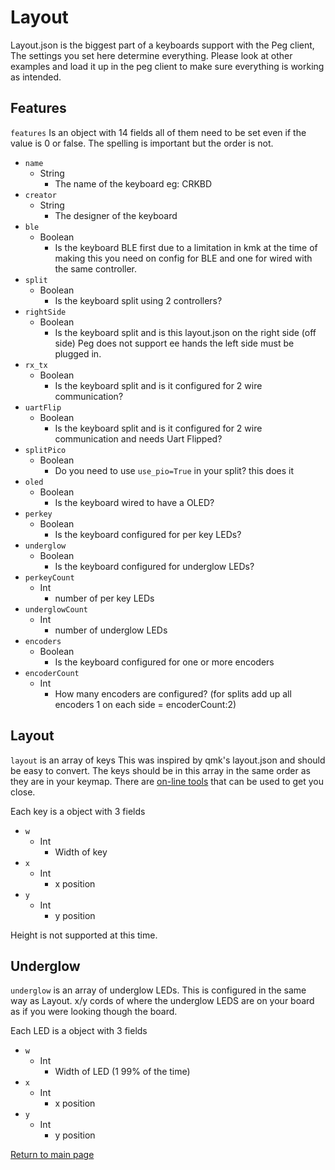 # Layout
Layout.json is the biggest part of a keyboards support with the Peg client, The settings you set here determine everything. Please look at other examples and load it up in the peg client to make sure everything is working as intended.
## Features
`features` Is an object with 14 fields all of them need to be set even if the value is 0 or false.
The spelling is important but the order is not.
* `name`
    * String
        * The name of the keyboard eg: CRKBD
* `creator`
    * String
        * The designer of the keyboard
* `ble`
    * Boolean
        * Is the keyboard BLE first due to a limitation in kmk at the time of making this you need on config for BLE and one for wired with the same controller.
* `split`
    * Boolean
        * Is the keyboard split using 2 controllers?
* `rightSide`
    * Boolean
        * Is the keyboard split and is this layout.json on the right side (off side) Peg does not support ee hands the left side must be plugged in.
* `rx_tx`
    * Boolean
        * Is the keyboard split and is it configured for 2 wire communication?
* `uartFlip`
    * Boolean
        * Is the keyboard split and is it configured for 2 wire communication and needs Uart Flipped?
* `splitPico`
    * Boolean
        * Do you need to use `use_pio=True` in your split? this does it
* `oled`
    * Boolean
        * Is the keyboard wired to have a OLED?
* `perkey`
    * Boolean
        * Is the keyboard configured for per key LEDs?
* `underglow`
    * Boolean
        * Is the keyboard configured for underglow LEDs?
* `perkeyCount`
    * Int
        * number of per key LEDs
* `underglowCount`
    * Int
        * number of underglow LEDs
* `encoders`
    * Boolean
        * Is the keyboard configured for one or more encoders
* `encoderCount`
    * Int
        * How many encoders are configured? (for splits add up all encoders 1 on each side = encoderCount:2)
## Layout
`layout` is an array of keys This was inspired by qmk's layout.json and should be easy to convert. The keys should be in this array in the same order as they are in your keymap. There are [on-line tools](https://qmk.fm/converter/)
 that can be used to get you close. 
 
Each key is a object with 3 fields 

* `w`
    * Int
        * Width of key
* `x`
    * Int
        * x position 
* `y`
    * Int
        * y position 


Height is not supported at this time.
## Underglow
`underglow` is an array of underglow LEDs.
This is configured in the same way as Layout. x/y cords of where the underglow LEDS are on your board as if you were looking though the board.  

Each LED is a object with 3 fields 

* `w`
    * Int
        * Width of LED (1 99% of the time)
* `x`
    * Int
        * x position 
* `y`
    * Int
        * y position 



[Return to main page](./README.md)
